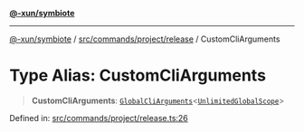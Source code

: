 [**@-xun/symbiote**](../../../../../README.md)

***

[@-xun/symbiote](../../../../../README.md) / [src/commands/project/release](../README.md) / CustomCliArguments

# Type Alias: CustomCliArguments

> **CustomCliArguments**: [`GlobalCliArguments`](../../../../configure/type-aliases/GlobalCliArguments.md)\<[`UnlimitedGlobalScope`](../../../../configure/enumerations/UnlimitedGlobalScope.md)\>

Defined in: [src/commands/project/release.ts:26](https://github.com/Xunnamius/symbiote/blob/e4a3480a34344acbb42f5fad75ae58e0064f0a51/src/commands/project/release.ts#L26)
